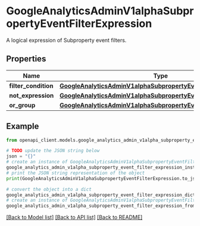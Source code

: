 # GoogleAnalyticsAdminV1alphaSubpropertyEventFilterExpression

A logical expression of Subproperty event filters.

## Properties

Name | Type | Description | Notes
------------ | ------------- | ------------- | -------------
**filter_condition** | [**GoogleAnalyticsAdminV1alphaSubpropertyEventFilterCondition**](GoogleAnalyticsAdminV1alphaSubpropertyEventFilterCondition.md) |  | [optional] 
**not_expression** | [**GoogleAnalyticsAdminV1alphaSubpropertyEventFilterExpression**](GoogleAnalyticsAdminV1alphaSubpropertyEventFilterExpression.md) |  | [optional] 
**or_group** | [**GoogleAnalyticsAdminV1alphaSubpropertyEventFilterExpressionList**](GoogleAnalyticsAdminV1alphaSubpropertyEventFilterExpressionList.md) |  | [optional] 

## Example

```python
from openapi_client.models.google_analytics_admin_v1alpha_subproperty_event_filter_expression import GoogleAnalyticsAdminV1alphaSubpropertyEventFilterExpression

# TODO update the JSON string below
json = "{}"
# create an instance of GoogleAnalyticsAdminV1alphaSubpropertyEventFilterExpression from a JSON string
google_analytics_admin_v1alpha_subproperty_event_filter_expression_instance = GoogleAnalyticsAdminV1alphaSubpropertyEventFilterExpression.from_json(json)
# print the JSON string representation of the object
print(GoogleAnalyticsAdminV1alphaSubpropertyEventFilterExpression.to_json())

# convert the object into a dict
google_analytics_admin_v1alpha_subproperty_event_filter_expression_dict = google_analytics_admin_v1alpha_subproperty_event_filter_expression_instance.to_dict()
# create an instance of GoogleAnalyticsAdminV1alphaSubpropertyEventFilterExpression from a dict
google_analytics_admin_v1alpha_subproperty_event_filter_expression_from_dict = GoogleAnalyticsAdminV1alphaSubpropertyEventFilterExpression.from_dict(google_analytics_admin_v1alpha_subproperty_event_filter_expression_dict)
```
[[Back to Model list]](../README.md#documentation-for-models) [[Back to API list]](../README.md#documentation-for-api-endpoints) [[Back to README]](../README.md)


